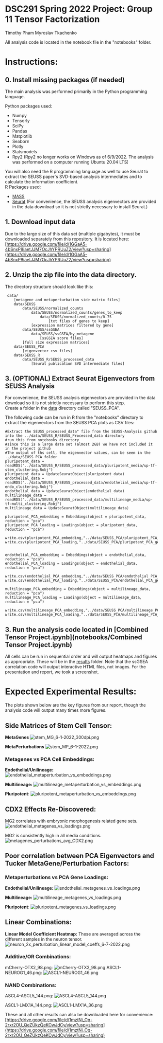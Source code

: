 # DSC291 Spring 2022 Project: Group 11 Tensor Factorization
Timothy Pham
Myroslav Tkachenko

All analysis code is located in the notebook file in the "notebooks" folder.

# Instructions:
## 0. Install missing packages (if needed)
The main analysis was performed primarily in the Python programming language.  

Python packages used:
- Numpy
- Tensorly
- SciPy
- Pandas
- Matplotlib
- Seaborn
- Plotly
- Statsmodels
- Rpy2 (Rpy2 no longer works on Windows as of 6/9/2022.  The analysis was performed on a computer running Ubuntu 20.04 LTS)

You will also need the R programming language as well to use Seurat to extract the SEUSS paper's SVD-based analysis intermediates and to calculate the information coefficient.  
R Packages used:
- [MASS](https://cran.r-project.org/web/packages/MASS/index.html)
- [Seurat](https://satijalab.org/seurat/)
(For convenience, the SEUSS analysis eigenvectors are provided in the data download so it is not strictly necessary to install Seurat.)

## 1. Download input data
Due to the large size of this data set (multiple gigabytes), it must be downloaded separately from this repository.  It is located here: [https://drive.google.com/file/d/1GGaA5-4bSnxP8iaetJJM7OcJhYPRUuZ2/view?usp=sharing](https://drive.google.com/file/d/1GGaA5-4bSnxP8iaetJJM7OcJhYPRUuZ2/view?usp=sharing)

 ## 2. Unzip the zip file into the data directory.  
 The directory structure should look like this:
```
 data/
	[metagene and metaperturbation side matrix files]
	data/SEUSS
		data/SEUSS/normalized_counts
			data/SEUSS/normalized_counts/genes_to_keep
				data/SEUSS/normalized_counts/0.75
					[txt files of genes to keep]
			[expression matrices filtered by gene]
		data/SEUSS/ssGSEA
			data/SEUSS/ssGSEA/by_metagene
				[ssGSEA score files]
		[full size expression matrices]
	data/SEUSS_PCA
		[eigenvector csv files]
	data/SEUSS_R
		data/SEUSS_R/SEUSS_processed_data
			[Seurat publication SVD intermediate files]
```
 
 ## 3. (OPTIONAL) Extract Seurat Eigenvectors from SEUSS Analysis
 For convenience, the SEUSS analysis eigenvectors are provided in the data download so it is not strictly necessary to perform this step.  
Create a folder in the [data](data) directory called "SEUSS_PCA".  

 The following code can be run in R from the "notebooks" directory to extract the eigenvectors from the SEUSS PCA plots as CSV files:
 ```
 #Extract the SEUSS_processed_data" file from the SEUSS-Analysis github into the ../data/SEUSS_R/SEUSS_Processed_data directory
#run this from notebooks directory
#since this is a large data set (almost 2GB) we have not included it in the project github
#The output of ths cell, the eigenvector values, can be seen in the ../data/SEUSS_PCA folder
pluripotent_data = readRDS("../data/SEUSS_R/SEUSS_processed_data/pluripotent_media/up-tf-stem_clustering.Robj")
pluripotent_data = UpdateSeuratObject(pluripotent_data)
endothelial_data = readRDS("../data/SEUSS_R/SEUSS_processed_data/endothelial_media/up-tf-endo_clustering.Robj")
endothelial_data = UpdateSeuratObject(endothelial_data)
multilineage_data = readRDS("../data/SEUSS_R/SEUSS_processed_data/multilineage_media/up-tf-multi_clustering.Robj")
multilineage_data = UpdateSeuratObject(multilineage_data)

pluripotent_PCA_embedding = Embeddings(object = pluripotent_data, reduction = "pca")
pluripotent_PCA_loading = Loadings(object = pluripotent_data, reduction = "pca")

write.csv(pluripotent_PCA_embedding,"../data/SEUSS_PCA/pluripotent_PCA_embedding.csv")
write.csv(pluripotent_PCA_loading,"../data/SEUSS_PCA/pluripotent_PCA_gene_loadings.csv")


endothelial_PCA_embedding = Embeddings(object = endothelial_data, reduction = "pca")
endothelial_PCA_loading = Loadings(object = endothelial_data, reduction = "pca")

write.csv(endothelial_PCA_embedding,"../data/SEUSS_PCA/endothelial_PCA_embedding.csv")
write.csv(endothelial_PCA_loading,"../data/SEUSS_PCA/endothelial_PCA_gene_loadings.csv")

multilineage_PCA_embedding = Embeddings(object = multilineage_data, reduction = "pca")
multilineage_PCA_loading = Loadings(object = multilineage_data, reduction = "pca")

write.csv(multilineage_PCA_embedding,"../data/SEUSS_PCA/multilineage_PCA_embedding.csv")
write.csv(multilineage_PCA_loading,"../data/SEUSS_PCA/multilineage_PCA_gene_loadings.csv")
 ```
 
 
 ## 3. Run the analysis code located in [Combined Tensor Project.ipynb](notebooks/Combined Tensor Project.ipynb)
 All cells can be run in sequential order and will output heatmaps and figures as appropriate.  These will be in the [results](results) folder.
 Note that the ssGSEA correlation code will output interactive HTML files, not images.  For the presentation and report, we took a screenshot.  

# Expected Experimental Results:
The plots shown below are the key figures from our report, though the analysis code will output many times more  figures.  

## Side Matrices of Stem Cell Tensor:
**MetaGenes**
![stem_MG_6-1-2022_300dpi.png](expected_results_images/stem_MG_6-1-2022_300dpi.png)

**MetaPerturbations**
![stem_MP_6-1-2022.png](expected_results_images/stem_MP_6-1-2022.png)

### Metagenes vs PCA Cell Embeddings:
**Endothelial/Unilineage:**
![endothelial_metaperturbation_vs_embeddings.png](expected_results_images/meta_vs_PCA_MP/endothelial_metaperturbation_vs_embeddings.png)

**Multilineage:**
![multilineage_metaperturbation_vs_embeddings.png](expected_results_images/meta_vs_PCA_MP/multilineage_metaperturbation_vs_embeddings.png)

**Pluripotent:**
![pluripotent_metaperturbation_vs_embeddings.png](expected_results_images/meta_vs_PCA_MP/pluripotent_metaperturbation_vs_embeddings.png)

## CDX2 Effects Re-Discovered:
MG2 correlates with embryonic morphogenesis related gene sets.
![endothelial_metagenes_vs_loadings.png](expected_results_images/CDX2/MG2.png)

MG2 is consistently high in all media conditions.
![metagenes_perturbations_avg_CDX2.png](expected_results_images/CDX2/metagenes_perturbations_avg_CDX2.png)

## Poor correlation between PCA Eigenvectors and Tucker MetaGene/Perturbation Factors:
### Metaperturbations vs PCA Gene Loadings:
**Endothelial/Unilineage:**
![endothelial_metagenes_vs_loadings.png](expected_results_images/meta_vs_PCA_MG/endothelial_metagenes_vs_loadings.png)

**Multilineage:**
![multilineage_metagenes_vs_loadings.png](expected_results_images/meta_vs_PCA_MG/multilineage_metagenes_vs_loadings.png)

**Pluripotent:**
![pluripotent_metagenes_vs_loadings.png](expected_results_images/meta_vs_PCA_MG/pluripotent_metagenes_vs_loadings.png)



## Linear Combinations:
**Linear Model Coefficient Heatmap:**
These are averaged across the different samples in the neuron tensor.
![neuron_2x_perturbation_linear_model_coeffs_6-7-2022.png](expected_results_images/neuron_2x_perturbation_linear_model_coeffs_6-7-2022.png)

### Additive/OR Combinations:
mCherry-OTX2_98.png:
![mCherry-OTX2_98.png](expected_results_images/linear_combos/mCherry-OTX2_98.png)
ASCL1-NEUROG1_46.png:
![ASCL1-NEUROG1_46.png](expected_results_images/linear_combos/ASCL1-NEUROG1_46.png)

### NAND Combinations:
ASCL4-ASCL5_144.png:
![ASCL4-ASCL5_144.png](expected_results_images/linear_combos/ASCL4-ASCL5_144.png)

ASCL1-LMX1A_144.png:
![ASCL1-LMX1A_36.png](expected_results_images/linear_combos/ASCL1-LMX1A_36.png)

These and all other results can also be downloaded here for convenience: [https://drive.google.com/file/d/1mztNi_Oq-2rxr2OU_QeZUkzQeKOwJdCy/view?usp=sharing](https://drive.google.com/file/d/1mztNi_Oq-2rxr2OU_QeZUkzQeKOwJdCy/view?usp=sharing)
